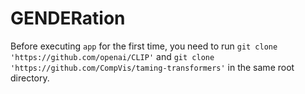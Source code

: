 # GENDERation

Before executing `app` for the first time, you need to run `git clone 'https://github.com/openai/CLIP'` and `git clone 'https://github.com/CompVis/taming-transformers'` in the same root directory.
